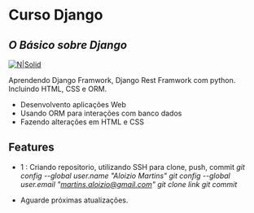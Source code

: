 # Curso Django
## _O Básico sobre Django_

[![N|Solid](https://1000logos.net/wp-content/uploads/2020/08/Django-Logo.png)](https://www.djangoproject.com/)


Aprendendo Django Framwork, Django Rest Framwork com python. Incluindo HTML, CSS e ORM.

- Desenvolvento aplicações Web
- Usando ORM para interações com banco dados
- Fazendo alterações em HTML e CSS

## Features

- 1 : Criando repositorio, utilizando SSH para clone, push, commit
    <cite> git config --global user.name "Aloizio Martins" <cite>
    <cite> git config --global user.email "martins.aloizio@gmail.com" <cite>
    <cite> git clone link <cite> 
    <cite> git commit <cite>

- Aguarde próximas atualizações.